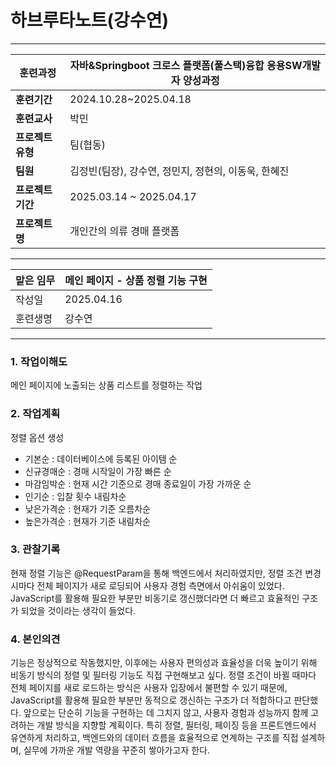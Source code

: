 # 하브루타노트(강수연)

---

| **훈련과정** | 자바&Springboot 크로스 플랫폼(풀스택)융합 응용SW개발자 양성과정 |
| --- | --- |
| **훈련기간** | 2024.10.28~2025.04.18 |
| **훈련교사** | 박민 |
| **프로젝트 유형** | 팀(협동) |
| **팀원** | 김정빈(팀장), 강수연, 정민지, 정현의, 이동욱, 한혜진 |
| **프로젝트 기간** | 2025.03.14 ~ 2025.04.17 |
| **프로젝트명** | 개인간의 의류 경매 플랫폼 |

---

| 맡은 임무 | 메인 페이지 - 상품 정렬 기능 구현 |
| --- | --- |
| 작성일 | 2025.04.16 |
| 훈련생명 | 강수연 |

---

### 1. 작업이해도

메인 페이지에 노출되는 상품 리스트를 정렬하는 작업

### 2. 작업계획

정렬 옵션 생성
- 기본순 : 데이터베이스에 등록된 아이템 순
- 신규경매순 : 경매 시작일이 가장 빠른 순
- 마감임박순 : 현재 시간 기준으로 경매 종료일이 가장 가까운 순
- 인기순 : 입찰 횟수 내림차순
- 낮은가격순 : 현재가 기준 오름차순
- 높은가격순 : 현재가 기준 내림차순

### 3. 관찰기록

현재 정렬 기능은 @RequestParam을 통해 백엔드에서 처리하였지만, 정렬 조건 변경 시마다 전체 페이지가 새로 로딩되어 사용자 경험 측면에서 아쉬움이 있었다.
JavaScript를 활용해 필요한 부분만 비동기로 갱신했더라면 더 빠르고 효율적인 구조가 되었을 것이라는 생각이 들었다.

### 4. 본인의견

기능은 정상적으로 작동했지만, 이후에는 사용자 편의성과 효율성을 더욱 높이기 위해 비동기 방식의 정렬 및 필터링 기능도 직접 구현해보고 싶다. 정렬 조건이 바뀔 때마다 전체 페이지를 새로 로드하는 방식은 사용자 입장에서 불편할 수 있기 때문에, JavaScript를 활용해 필요한 부분만 동적으로 갱신하는 구조가 더 적합하다고 판단했다.
앞으로는 단순히 기능을 구현하는 데 그치지 않고, 사용자 경험과 성능까지 함께 고려하는 개발 방식을 지향할 계획이다. 특히 정렬, 필터링, 페이징 등을 프론트엔드에서 유연하게 처리하고, 백엔드와의 데이터 흐름을 효율적으로 연계하는 구조를 직접 설계하며, 실무에 가까운 개발 역량을 꾸준히 쌓아가고자 한다.

